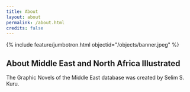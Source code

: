 ```yaml
---
title: About
layout: about
permalink: /about.html
credits: false
---
```


{% include feature/jumbotron.html objectid="/objects/banner.jpeg" %}

## About Middle East and North Africa Illustrated

The Graphic Novels of the Middle East database was created by Selim S. Kuru. 
